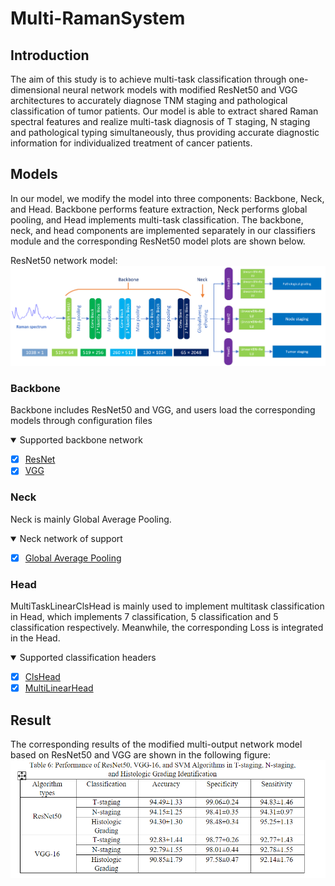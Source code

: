 # Multi-RamanSystem
## Introduction
The aim of this study is to achieve multi-task classification through one-dimensional neural network models with modified ResNet50 and VGG architectures to accurately diagnose TNM staging and pathological classification of tumor patients.
Our model is able to extract shared Raman spectral features and realize multi-task diagnosis of T staging, N staging and pathological typing simultaneously, thus providing accurate diagnostic information for individualized treatment of cancer patients.


## Models
In our model, we modify the model into three components: Backbone, Neck, and Head. Backbone performs feature extraction, Neck performs global pooling, and Head implements multi-task classification.
The backbone, neck, and head components are implemented separately in our classifiers module and the corresponding ResNet50 model plots are shown below.

ResNet50 network model:
![img.png](imgs/model.png)

### Backbone
Backbone includes ResNet50 and VGG, and users load the corresponding models through configuration files

<details open>
<summary>Supported backbone network</summary>

- [x] [ResNet](https://github.com/LLY-Bistu/MultiRamanSystem/models/backbons/resnet50.py)
- [x] [VGG](https://github.com/LLY-Bistu/MultiRamanSystem/models/backbons/vgg.py)

</details>

### Neck
Neck is mainly Global Average Pooling.

<details open>
<summary>Neck network of support</summary>

- [x] [Global Average Pooling](https://github.com/LLY-Bistu/MultiRamanSystem/models/necks/gap.py)

</details>

### Head
MultiTaskLinearClsHead is mainly used to implement multitask classification in Head, which implements 7 classification, 5 classification and 5 classification respectively. Meanwhile, the corresponding Loss is integrated in the Head.

<details open>
<summary>Supported classification headers</summary>

- [x] [ClsHead](https://github.com/LLY-Bistu/MultiRamanSystem/models/heads/cls_head.py)
- [x] [MultiLinearHead](https://github.com/LLY-Bistu/MultiRamanSystem/models/heads/multi_task_linear_head.py)

</details>

## Result
The corresponding results of the modified multi-output network model based on ResNet50 and VGG are shown in the following figure:
![img.png](imgs/result.png)
